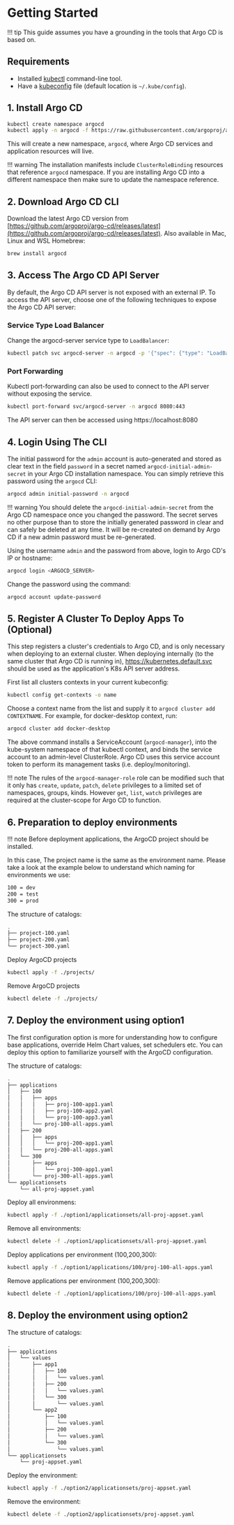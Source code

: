 # Getting Started

!!! tip
    This guide assumes you have a grounding in the tools that Argo CD is based on.

## Requirements

* Installed [kubectl](https://kubernetes.io/docs/tasks/tools/install-kubectl/) command-line tool.
* Have a [kubeconfig](https://kubernetes.io/docs/tasks/access-application-cluster/configure-access-multiple-clusters/) file (default location is `~/.kube/config`).

## 1. Install Argo CD

```bash
kubectl create namespace argocd
kubectl apply -n argocd -f https://raw.githubusercontent.com/argoproj/argo-cd/stable/manifests/install.yaml
```

This will create a new namespace, `argocd`, where Argo CD services and application resources will live.

!!! warning
    The installation manifests include `ClusterRoleBinding` resources that reference `argocd` namespace. If you are installing Argo CD into a different
    namespace then make sure to update the namespace reference.

## 2. Download Argo CD CLI

Download the latest Argo CD version from [https://github.com/argoproj/argo-cd/releases/latest](https://github.com/argoproj/argo-cd/releases/latest).
Also available in Mac, Linux and WSL Homebrew:

```bash
brew install argocd
```

## 3. Access The Argo CD API Server

By default, the Argo CD API server is not exposed with an external IP. To access the API server,
choose one of the following techniques to expose the Argo CD API server:

### Service Type Load Balancer
Change the argocd-server service type to `LoadBalancer`:

```bash
kubectl patch svc argocd-server -n argocd -p '{"spec": {"type": "LoadBalancer"}}'
```

### Port Forwarding
Kubectl port-forwarding can also be used to connect to the API server without exposing the service.

```bash
kubectl port-forward svc/argocd-server -n argocd 8080:443
```

The API server can then be accessed using https://localhost:8080


## 4. Login Using The CLI

The initial password for the `admin` account is auto-generated and stored as
clear text in the field `password` in a secret named `argocd-initial-admin-secret`
in your Argo CD installation namespace. You can simply retrieve this password
using the `argocd` CLI:

```bash
argocd admin initial-password -n argocd
```

!!! warning
    You should delete the `argocd-initial-admin-secret` from the Argo CD
    namespace once you changed the password. The secret serves no other
    purpose than to store the initially generated password in clear and can
    safely be deleted at any time. It will be re-created on demand by Argo CD
    if a new admin password must be re-generated.

Using the username `admin` and the password from above, login to Argo CD's IP or hostname:

```bash
argocd login <ARGOCD_SERVER>
```

Change the password using the command:

```bash
argocd account update-password
```

## 5. Register A Cluster To Deploy Apps To (Optional)

This step registers a cluster's credentials to Argo CD, and is only necessary when deploying to
an external cluster. When deploying internally (to the same cluster that Argo CD is running in),
https://kubernetes.default.svc should be used as the application's K8s API server address.

First list all clusters contexts in your current kubeconfig:
```bash
kubectl config get-contexts -o name
```

Choose a context name from the list and supply it to `argocd cluster add CONTEXTNAME`. For example,
for docker-desktop context, run:
```bash
argocd cluster add docker-desktop
```

The above command installs a ServiceAccount (`argocd-manager`), into the kube-system namespace of
that kubectl context, and binds the service account to an admin-level ClusterRole. Argo CD uses this
service account token to perform its management tasks (i.e. deploy/monitoring).

!!! note
    The rules of the `argocd-manager-role` role can be modified such that it only has `create`, `update`, `patch`, `delete` privileges to a limited set of namespaces, groups, kinds.
    However `get`, `list`, `watch` privileges are required at the cluster-scope for Argo CD to function.

## 6. Preparation to deploy environments

!!! note 
    Before deployment applications, the ArgoCD project should be installed.

In this case, The project name is the same as the environment name. Please take a look at the example below to understand which naming for environments we use:
```bash
100 = dev
200 = test
300 = prod
```

The structure of catalogs:
```bash
.
├── project-100.yaml
├── project-200.yaml
└── project-300.yaml
```

Deploy ArgoCD projects
```bash
kubectl apply -f ./projects/
```

Remove ArgoCD projects
```bash
kubectl delete -f ./projects/
```

## 7. Deploy the environment using option1

The first configuration option is more for understanding how to configure base applications, override Helm Chart values, set schedulers etc. You can deploy this option to familiarize yourself with the ArgoCD configuration. 

The structure of catalogs:
```bash
.
├── applications
│   ├── 100
│   │   ├── apps
│   │   │   ├── proj-100-app1.yaml
│   │   │   ├── proj-100-app2.yaml
│   │   │   └── proj-100-app3.yaml
│   │   └── proj-100-all-apps.yaml
│   ├── 200
│   │   ├── apps
│   │   │   └── proj-200-app1.yaml
│   │   └── proj-200-all-apps.yaml
│   └── 300
│       ├── apps
│       │   └── proj-300-app1.yaml
│       └── proj-300-all-apps.yaml
└── applicationsets
    └── all-proj-appset.yaml
```

Deploy all environmens:
```bash
kubectl apply -f ./option1/applicationsets/all-proj-appset.yaml
```

Remove all environments:
```bash
kubectl delete -f ./option1/applicationsets/all-proj-appset.yaml
```

Deploy applications per environment (100,200,300):
```bash
kubectl apply -f ./option1/applications/100/proj-100-all-apps.yaml
```

Remove applications per environment (100,200,300):
```bash
kubectl delete -f ./option1/applications/100/proj-100-all-apps.yaml
```

## 8. Deploy the environment using option2

The structure of catalogs:
```bash
.
├── applications
│   └── values
│       ├── app1
│       │   ├── 100
│       │   │   └── values.yaml
│       │   ├── 200
│       │   │   └── values.yaml
│       │   └── 300
│       │       └── values.yaml
│       └── app2
│           ├── 100
│           │   └── values.yaml
│           ├── 200
│           │   └── values.yaml
│           └── 300
│               └── values.yaml
└── applicationsets
    └── proj-appset.yaml
```

Deploy the environment:
```bash
kubectl apply -f ./option2/applicationsets/proj-appset.yaml
```

Remove the environment:
```bash
kubectl delete -f ./option2/applicationsets/proj-appset.yaml
```
